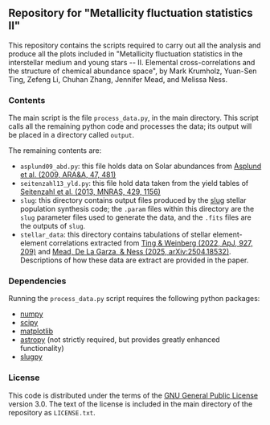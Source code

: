 ## Repository for "Metallicity fluctuation statistics II" ##

This repository contains the scripts required to carry out all the analysis and produce all the plots included in "Metallicity fluctuation statistics in the interstellar medium and young stars -- II. Elemental cross-correlations and the structure of chemical abundance space", by Mark Krumholz, Yuan-Sen Ting, Zefeng Li, Chuhan Zhang, Jennifer Mead, and Melissa Ness.

### Contents ###

The main script is the file `process_data.py`, in the main directory. This script calls all the remaining python code and processes the data; its output will be placed in a directory called `output`.

The remaining contents are:

* `asplund09_abd.py`: this file holds data on Solar abundances from [Asplund et al. (2009, ARA&A, 47, 481)](http://adsabs.harvard.edu/abs/2009ARA%26A..47..481A)
* `seitenzahl13_yld.py`: this file hold data taken from the yield tables of [Seitenzahl et al. (2013, MNRAS, 429, 1156)](https://ui.adsabs.harvard.edu/abs/2013MNRAS.429.1156S)
* `slug`: this directory contains output files produced by the [slug](https://bitbucket.org/krumholz/slug2) stellar population synthesis code; the `.param` files within this directory are the `slug` parameter files used to generate the data, and the `.fits` files are the outputs of `slug`.
* `stellar_data`: this directory contains tabulations of stellar element-element correlations extracted from [Ting & Weinberg (2022, ApJ, 927, 209)](https://ui.adsabs.harvard.edu/abs/2022ApJ...927..209T) and [Mead, De La Garza, & Ness (2025, arXiv:2504.18532)](https://ui.adsabs.harvard.edu/abs/2025arXiv250418532M). Descriptions of how these data are extract are provided in the paper.

### Dependencies ###

Running the `process_data.py` script requires the following python packages:

* [numpy](https://numpy.org/)
* [scipy](https://scipy.org/)
* [matplotlib](https://matplotlib.org/)
* [astropy](https://www.astropy.org/) (not strictly required, but provides greatly enhanced functionality)
* [slugpy](https://bitbucket.org/krumholz/slug)

### License ###

This code is distributed under the terms of the [GNU General Public License](http://www.gnu.org/copyleft/gpl.html) version 3.0. The text of the license is included in the main directory of the repository as `LICENSE.txt`.